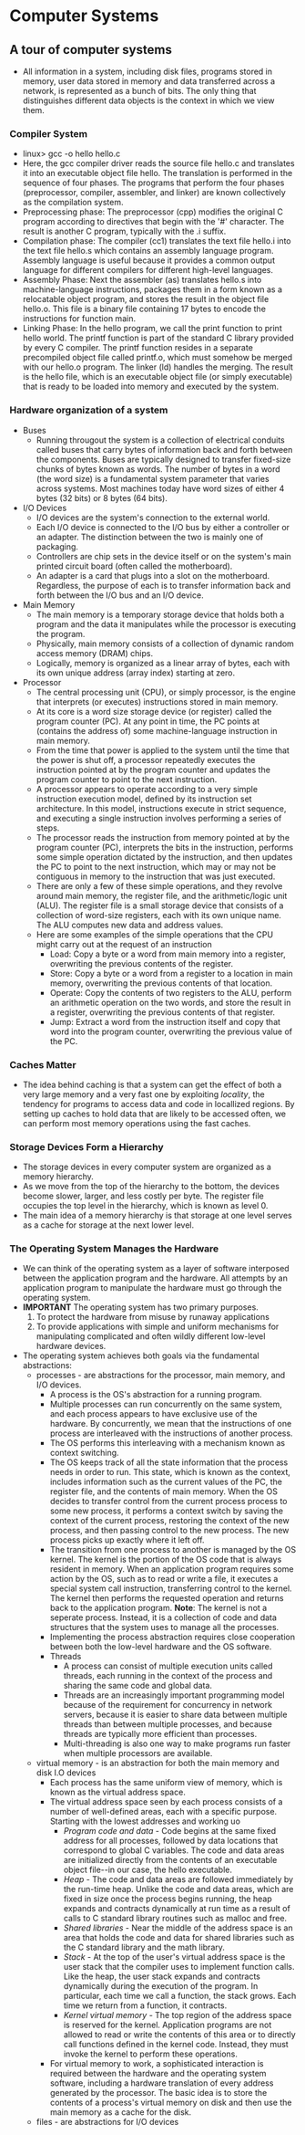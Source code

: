 # Computer Systems

## A tour of computer systems
* All information in a system, including disk files, programs stored in memory, user data stored in memory and data transferred across a network, is represented as a bunch of bits. The only thing that distinguishes different data objects is the context in which we view them.

### Compiler System
* linux> gcc -o hello hello.c
 * Here, the gcc compiler driver reads the source file hello.c and translates it into an executable object file hello. The translation is performed in the sequence of four phases. The programs that perform the four phases (preprocessor, compiler, assembler, and linker) are known collectively as the compilation system.
  * Preprocessing phase: The preprocessor (cpp) modifies the original C program according to directives that begin with the '#' character. The result is another C program, typically with the .i suffix.
  * Compilation phase: The compiler (cc1) translates the text file hello.i into the text file hello.s which contains an assembly language program. Assembly language is useful because it provides a common output language for different compilers for different high-level languages.
  * Assembly Phase: Next the assembler (as) translates hello.s into machine-language instructions, packages them in a form known as a relocatable object program, and stores the result in the object file hello.o. This file is a binary file containing 17 bytes to encode the instructions for function main. 
  * Linking Phase: In the hello program, we call the print function to print hello world. The printf function is part of the standard C library provided by every C compiler. The printf function resides in a separate precompiled object file called printf.o, which must somehow be merged with our hello.o program. The linker (ld) handles the merging. The result is the hello file, which is an executable object file (or simply executable) that is ready to be loaded into memory and executed by the system. 

### Hardware organization of a system
* Buses
  * Running througout the system is a collection of electrical conduits called buses that carry bytes of information back and forth between the components. Buses are typically designed to transfer fixed-size chunks of bytes known as words. The number of bytes in a word (the word size) is a fundamental system parameter that varies across systems. Most machines today have word sizes of either 4 bytes (32 bits) or 8 bytes (64 bits).
* I/O Devices
  * I/O devices are the system's connection to the external world. 
  * Each I/O device is connected to the I/O bus by either a controller or an adapter. The distinction between the two is mainly one of packaging.
  * Controllers are chip sets in the device itself or on the system's main printed circuit board (often called the motherboard).
  * An adapter is a card that plugs into a slot on the motherboard. Regardless, the purpose of each is to transfer information back and forth between the I/O bus and an I/O device.
* Main Memory
  * The main memory is a temporary storage device that holds both a program and the data it manipulates while the processor is executing the program.
  * Physically, main memory consists of a collection of dynamic random access memory (DRAM) chips. 
  * Logically, memory is organized as a linear array of bytes, each with its own unique address (array index) starting at zero. 
* Processor
  * The central processing unit (CPU), or simply processor, is the engine that interprets (or executes) instructions stored in main memory. 
  * At its core is a word size storage device (or register) called the program counter (PC). At any point in time, the PC points at (contains the address of) some machine-language instruction in main memory.
  * From the time that power is applied to the system until the time that the power is shut off, a processor repeatedly executes the instruction pointed at by the program counter and updates the program counter to point to the next instruction.
  * A processor appears to operate according to a very simple instruction execution model, defined by its instruction set architecture. In this model, instructions execute in strict sequence, and executing a single instruction involves performing a series of steps. 
  * The processor reads the instruction from memory pointed at by the program counter (PC), interprets the bits in the instruction, performs some simple operation dictated by the instruction, and then updates the PC to point to the next instruction, which may or may not be contiguous in memory to the instruction that was just executed. 
  * There are only a few of these simple operations, and they revolve around main memory, the register file, and the arithmetic/logic unit (ALU). The register file is a small storage device that consists of a collection of word-size registers, each with its own unique name. The ALU computes new data and address values. 
  * Here are some examples of the simple operations that the CPU might carry out at the request of an instruction
    * Load: Copy a byte or a word from main memory into a register, overwriting the previous contents of the register.
    * Store: Copy a byte or a word from a register to a location in main memory, overwriting the previous contents of that location.
    * Operate: Copy the contents of two registers to the ALU, perform an arithmetic operation on the two words, and store the result in a register, overwriting the previous contents of that register.
    * Jump: Extract a word from the instruction itself and copy that word into the program counter, overwriting the previous value of the PC.

### Caches Matter
* The idea behind caching is that a system can get the effect of both a very large memory and a very fast one by exploiting *locality*, the tendency for programs to access data and code in locallized regions. By setting up caches to hold data that are likely to be accessed often, we can perform most memory operations using the fast caches. 

### Storage Devices Form a Hierarchy
* The storage devices in every computer system are organized as a memory hierarchy. 
* As we move from the top of the hierarchy to the bottom, the devices become slower, larger, and less costly per byte. The register file occupies the top level in the hierarchy, which is known as level 0. 
* The main idea of a memory hierarchy is that storage at one level serves as a cache for storage at the next lower level.

### The Operating System Manages the Hardware
* We can think of the operating system as a layer of software interposed between the application program and the hardware. All attempts by an application program to manipulate the hardware must go through the operating system. 
* **IMPORTANT** The operating system has two primary purposes.
  1. To protect the hardware from misuse by runaway applications
  2. To provide applications with simple and uniform mechanisms for manipulating complicated and often wildly different low-level hardware devices.
* The operating system achieves both goals via the fundamental abstractions:
  * processes - are abstractions for the processor, main memory, and I/O devices.
    * A process is the OS's abstraction for a running program.
    * Multiple processes can run concurrently on the same system, and each process appears to have exclusive use of the hardware. By concurrently, we mean that the instructions of one process are interleaved with the instructions of another process. 
    * The OS performs this interleaving with a mechanism known as context switching. 
    * The OS keeps track of all the state information that the process needs in order to run. This state, which is known as the context, includes information such as the current values of the PC, the register file, and the contents of main memory. When the OS decides to transfer control from the current process process to some new process, it performs a context switch by saving the context of the current process, restoring the context of the new process, and then passing control to the new process. The new process picks up exactly where it left off. 
    * The transition from one process to another is managed by the OS kernel. The kernel is the portion of the OS code that is always resident in memory. When an application program requires some action by the OS, such as to read or write a file, it executes a special system call instruction, transferring control to the kernel. The kernel then performs the requested operation and returns back to the application program. **Note**: The kernel is not a seperate process. Instead, it is a collection of code and data structures that the system uses to manage all the processes.
    * Implementing the process abstraction requires close cooperation between both the low-level hardware and the OS software. 
    * Threads
      * A process can consist of multiple execution units called threads, each running in the context of the process and sharing the same code and global data. 
      * Threads are an increasingly important programming model because of the requirement for concurrency in network servers, because it is easier to share data between multiple threads than between multiple processes, and because threads are typically more efficient than processes.
      * Multi-threading is also one way to make programs run faster when multiple processors are available.
  * virtual memory - is an abstraction for both the main memory and disk I.O devices
    * Each process has the same uniform view of memory, which is known as the virtual address space. 
    * The virtual address space seen by each process consists of a number of well-defined areas, each with a specific purpose. Starting with the lowest addresses and working uo
      * *Program code and data* - Code begins at the same fixed address for all processes, followed by data locations that correspond to global C variables. The code and data areas are initialized directly from the contents of an executable object file--in our case, the hello executable.
      * *Heap* - The code and data areas are followed immediately by the run-time heap. Unlike the code and data areas, which are fixed in size once the process begins running, the heap expands and contracts dynamically at run time as a result of calls to C standard library routines such as malloc and free.
      * *Shared libraries* - Near the middle of the address space is an area that holds the code and data for shared libraries such as the C standard library and the math library.
      * *Stack* - At the top of the user's virtual address space is the user stack that the compiler uses to implement function calls. Like the heap, the user stack expands and contracts dynamically during the execution of the program. In particular, each time we call a function, the stack grows. Each time we return from a function, it contracts. 
      * *Kernel virtual memory* - The top region of the address space is reserved for the kernel. Application programs are not allowed to read or write the contents of this area or to directly call functions defined in the kernel code. Instead, they must invoke the kernel to perform these operations. 
    * For virtual memory to work, a sophisticated interaction is required between the hardware and the operating system software, including a hardware translation of every address generated by the processor. The basic idea is to store the contents of a process's virtual memory on disk and then use the main memory as a cache for the disk.
  * files - are abstractions for I/O devices
